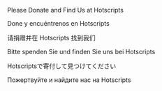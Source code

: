 Please Donate and Find Us at Hotscripts

Done y encuéntrenos en Hotscripts

请捐赠并在 Hotscripts 找到我们

Bitte spenden Sie und finden Sie uns bei Hotscripts

Hotscriptsで寄付して見つけてください

Пожертвуйте и найдите нас на Hotscripts
